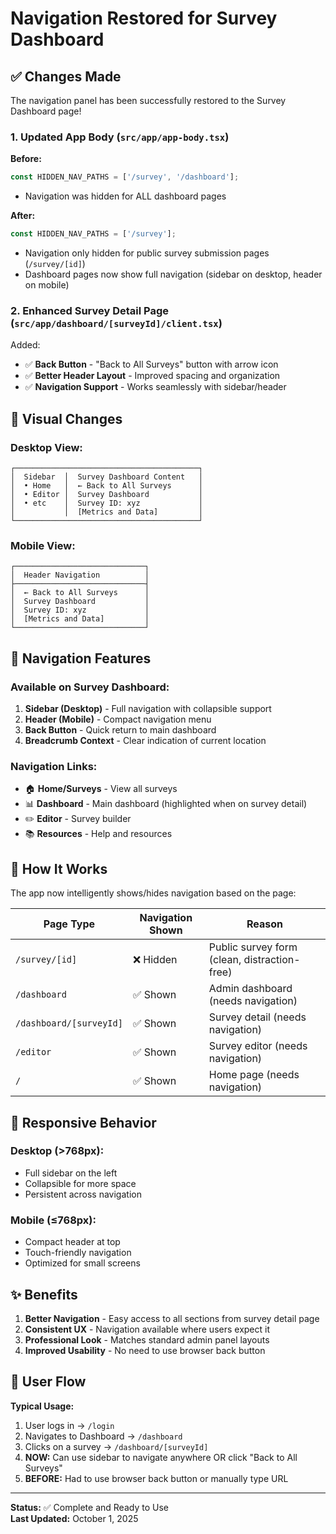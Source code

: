 # Navigation Restored for Survey Dashboard

## ✅ Changes Made

The navigation panel has been successfully restored to the Survey Dashboard page!

### 1. **Updated App Body** (`src/app/app-body.tsx`)

**Before:**
```javascript
const HIDDEN_NAV_PATHS = ['/survey', '/dashboard'];
```
- Navigation was hidden for ALL dashboard pages

**After:**
```javascript
const HIDDEN_NAV_PATHS = ['/survey'];
```
- Navigation only hidden for public survey submission pages (`/survey/[id]`)
- Dashboard pages now show full navigation (sidebar on desktop, header on mobile)

### 2. **Enhanced Survey Detail Page** (`src/app/dashboard/[surveyId]/client.tsx`)

Added:
- ✅ **Back Button** - "Back to All Surveys" button with arrow icon
- ✅ **Better Header Layout** - Improved spacing and organization
- ✅ **Navigation Support** - Works seamlessly with sidebar/header

## 🎨 Visual Changes

### Desktop View:
```
┌─────────────────────────────────────────┐
│  Sidebar  │  Survey Dashboard Content   │
│  • Home   │  ← Back to All Surveys      │
│  • Editor │  Survey Dashboard           │
│  • etc    │  Survey ID: xyz             │
│           │  [Metrics and Data]         │
└─────────────────────────────────────────┘
```

### Mobile View:
```
┌─────────────────────────────┐
│  Header Navigation          │
├─────────────────────────────┤
│  ← Back to All Surveys      │
│  Survey Dashboard           │
│  Survey ID: xyz             │
│  [Metrics and Data]         │
└─────────────────────────────┘
```

## 🧭 Navigation Features

### Available on Survey Dashboard:
1. **Sidebar (Desktop)** - Full navigation with collapsible support
2. **Header (Mobile)** - Compact navigation menu
3. **Back Button** - Quick return to main dashboard
4. **Breadcrumb Context** - Clear indication of current location

### Navigation Links:
- 🏠 **Home/Surveys** - View all surveys
- 📊 **Dashboard** - Main dashboard (highlighted when on survey detail)
- ✏️ **Editor** - Survey builder
- 📚 **Resources** - Help and resources

## 🔄 How It Works

The app now intelligently shows/hides navigation based on the page:

| Page Type | Navigation Shown | Reason |
|-----------|------------------|--------|
| `/survey/[id]` | ❌ Hidden | Public survey form (clean, distraction-free) |
| `/dashboard` | ✅ Shown | Admin dashboard (needs navigation) |
| `/dashboard/[surveyId]` | ✅ Shown | Survey detail (needs navigation) |
| `/editor` | ✅ Shown | Survey editor (needs navigation) |
| `/` | ✅ Shown | Home page (needs navigation) |

## 📱 Responsive Behavior

### Desktop (>768px):
- Full sidebar on the left
- Collapsible for more space
- Persistent across navigation

### Mobile (≤768px):
- Compact header at top
- Touch-friendly navigation
- Optimized for small screens

## ✨ Benefits

1. **Better Navigation** - Easy access to all sections from survey detail page
2. **Consistent UX** - Navigation available where users expect it
3. **Professional Look** - Matches standard admin panel layouts
4. **Improved Usability** - No need to use browser back button

## 🎯 User Flow

**Typical Usage:**
1. User logs in → `/login`
2. Navigates to Dashboard → `/dashboard`
3. Clicks on a survey → `/dashboard/[surveyId]`
4. **NOW:** Can use sidebar to navigate anywhere OR click "Back to All Surveys"
5. **BEFORE:** Had to use browser back button or manually type URL

---

**Status:** ✅ Complete and Ready to Use  
**Last Updated:** October 1, 2025







